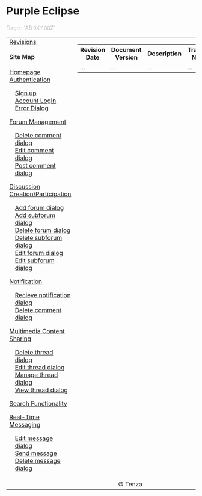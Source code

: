 <h1> Purple Eclipse </h1>

<div>
    <table>
        <p style="font-weight: lighter;">Target: `AB.0XY.00Z`</p>
            <td>
                <a href=""> Revisions </a><br><br>
                <style="list-style-type: bold ; padding-left: 0"><strong style="font-weight: 600;">Site Map</strong>
                    <br>
                    <br>
                    <a href=""> Homepage </a>
                    <br>
                    <a href="">Authentication </a>
                     <ul style="list-style-type: none ; padding-left: 0">
                        <li style="padding-left: 15px"> <a href="docs\authenticate-user\account-signup.md">Sign up </a></li>
                        <li style="padding-left: 15px"> <a href="docs\authenticate-user\account-login.md"> Account Login</a></li>                
                        <li style="padding-left: 15px"> <a href="docs\authenticate-user\error-dialog.md"> Error Dialog </a></li>
                           </ul>
                    <a href="">Forum Management</a>
                    <ul style="list-style-type: none ; padding-left: 0"> 
                        <li style="padding-left: 15px"> <a href="docs\manage-comment\delete-comment.md">Delete comment dialog </a></li>
                        <li style="padding-left: 15px"> <a href="docs\manage-comment\edit-comment.md"> Edit comment dialog</a></li>  
                        <li style="padding-left: 15px"> <a href="docs\manage-comment\post-comment.md"> Post comment dialog</a></li>                  
                    </ul>
                    <a href="">Discussion Creation/Participation</a>
                    <ul style="list-style-type: none ; padding-left: 0"> 
                        <li style="padding-left: 15px"> <a href="docs\manage-forum\add-forum.md">Add forum dialog </a></li>
                        <li style="padding-left: 15px"> <a href="docs\manage-forum\add-subforum.md">Add subforum dialog </a></li>
                        <li style="padding-left: 15px"> <a href="docs\manage-forum\delete-forum.md"> Delete forum dialog</a></li> 
                        <li style="padding-left: 15px"> <a href="docs\manage-forum\delete-subforum.md"> Delete subforum dialog</a></li> 
                        <li style="padding-left: 15px"> <a href="docs\manage-forum\edit-forum.md"> Edit forum dialog</a></li>
                        <li style="padding-left: 15px"> <a href="docs\manage-forum\edit-subforum.md"> Edit subforum dialog</a></li>                                
                    </ul>
                     <a href="">Notification</a>
                    <ul style="list-style-type: none ; padding-left: 0">
                        <li style="padding-left: 15px"> <a href="docs\manage-notification\recieve-notification.md">Recieve notification dialog </a></li>
                        <li style="padding-left: 15px"> <a href="docs\manage-notification\delete-notification.md"> Delete comment dialog</a></li>      
                    </ul>
                    <a href="">Multimedia Content Sharing</a>
                    <ul style="list-style-type: none ; padding-left: 0"> 
                        <li style="padding-left: 15px"> <a href="docs\manage-thread\delete-thread.md">Delete thread dialog</a></li>
                        <li style="padding-left: 15px"> <a href="docs\manage-thread\edit-thread.md">Edit thread dialog</a></li>
                        <li style="padding-left: 15px"> <a href="docs\manage-thread\manage-thread.md"> Manage thread dialog</a></li> 
                        <li style="padding-left: 15px"> <a href="docs\manage-thread\view-thread.md"> View thread dialog</a></li> 
                    </ul>
                    <a href="">Search Functionality</a>
                    <ul style="list-style-type: none ; padding-left: 0"> 
                    </ul>
                     <a href="">Real-Time Messaging</a>
                    <ul style="list-style-type: none ; padding-left: 0">
                        <li style="padding-left: 15px"> <a href="docs\manage-message\edit-message.md">Edit message dialog </a></li>
                        <li style="padding-left: 15px"> <a href="docs\manage-message\send-message.md">Send message</a></li>
                        <li style="padding-left: 15px"> <a href="docs\manage-message\delete-message.md"> Delete message dialog</a></li> 
                    </ul>
                </ul> 
            </td>
          <td valign="top">
                <div>
                    <table>
                        <tr>
                            <th> Revision Date</th>
                            <th> Document Version</th>
                            <th> Description</th>
                            <th> Tracking Notes</th>
                            <th> Approved By</th>
                        </tr>
                        <tr>
                            <td> ...</td>
                            <td> ...</td>
                            <td> ...</td>
                            <td> ...</td>
                            <td> ...</td>
                        </tr>
                    </table>
                </div>
            </td>
        <!-- Moved the footer content to its own row -->
        <tr>
            <td colspan="3" align="center">
                © Tenza
            </td>
        </tr>
    </table>
</div>
